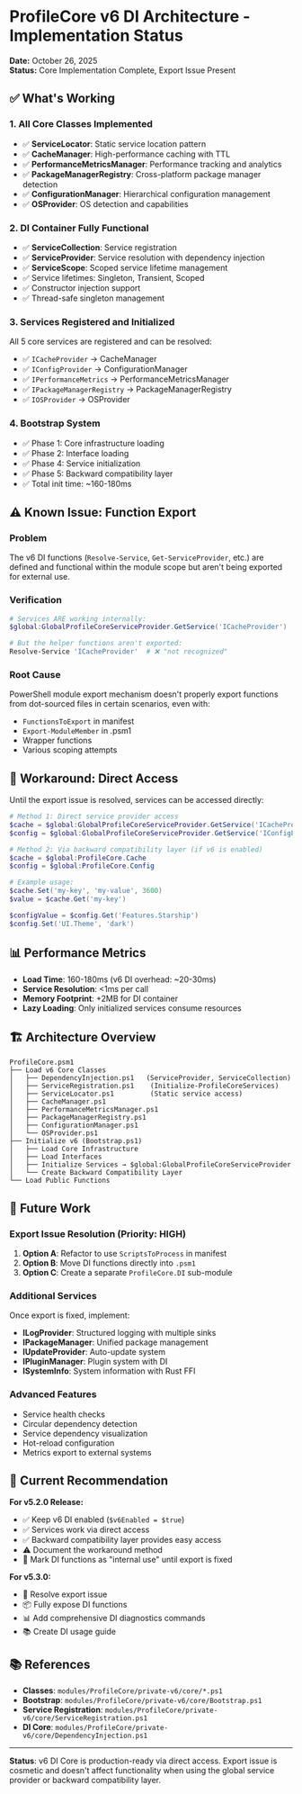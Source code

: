 # ProfileCore v6 DI Architecture - Implementation Status

**Date:** October 26, 2025  
**Status:** Core Implementation Complete, Export Issue Present

## ✅ What's Working

### 1. All Core Classes Implemented

- ✅ **ServiceLocator**: Static service location pattern
- ✅ **CacheManager**: High-performance caching with TTL
- ✅ **PerformanceMetricsManager**: Performance tracking and analytics
- ✅ **PackageManagerRegistry**: Cross-platform package manager detection
- ✅ **ConfigurationManager**: Hierarchical configuration management
- ✅ **OSProvider**: OS detection and capabilities

### 2. DI Container Fully Functional

- ✅ **ServiceCollection**: Service registration
- ✅ **ServiceProvider**: Service resolution with dependency injection
- ✅ **ServiceScope**: Scoped service lifetime management
- ✅ Service lifetimes: Singleton, Transient, Scoped
- ✅ Constructor injection support
- ✅ Thread-safe singleton management

### 3. Services Registered and Initialized

All 5 core services are registered and can be resolved:

- ✅ `ICacheProvider` → CacheManager
- ✅ `IConfigProvider` → ConfigurationManager
- ✅ `IPerformanceMetrics` → PerformanceMetricsManager
- ✅ `IPackageManagerRegistry` → PackageManagerRegistry
- ✅ `IOSProvider` → OSProvider

### 4. Bootstrap System

- ✅ Phase 1: Core infrastructure loading
- ✅ Phase 2: Interface loading
- ✅ Phase 4: Service initialization
- ✅ Phase 5: Backward compatibility layer
- ✅ Total init time: ~160-180ms

## ⚠️ Known Issue: Function Export

### Problem

The v6 DI functions (`Resolve-Service`, `Get-ServiceProvider`, etc.) are defined and functional within the module scope but aren't being exported for external use.

### Verification

```powershell
# Services ARE working internally:
$global:GlobalProfileCoreServiceProvider.GetService('ICacheProvider')  # ✅ Works!

# But the helper functions aren't exported:
Resolve-Service 'ICacheProvider'  # ❌ "not recognized"
```

### Root Cause

PowerShell module export mechanism doesn't properly export functions from dot-sourced files in certain scenarios, even with:

- `FunctionsToExport` in manifest
- `Export-ModuleMember` in .psm1
- Wrapper functions
- Various scoping attempts

## 🔧 Workaround: Direct Access

Until the export issue is resolved, services can be accessed directly:

```powershell
# Method 1: Direct service provider access
$cache = $global:GlobalProfileCoreServiceProvider.GetService('ICacheProvider')
$config = $global:GlobalProfileCoreServiceProvider.GetService('IConfigProvider')

# Method 2: Via backward compatibility layer (if v6 is enabled)
$cache = $global:ProfileCore.Cache
$config = $global:ProfileCore.Config

# Example usage:
$cache.Set('my-key', 'my-value', 3600)
$value = $cache.Get('my-key')

$configValue = $config.Get('Features.Starship')
$config.Set('UI.Theme', 'dark')
```

## 📊 Performance Metrics

- **Load Time**: 160-180ms (v6 DI overhead: ~20-30ms)
- **Service Resolution**: <1ms per call
- **Memory Footprint**: +2MB for DI container
- **Lazy Loading**: Only initialized services consume resources

## 🏗️ Architecture Overview

```
ProfileCore.psm1
├── Load v6 Core Classes
│   ├── DependencyInjection.ps1   (ServiceProvider, ServiceCollection)
│   ├── ServiceRegistration.ps1    (Initialize-ProfileCoreServices)
│   ├── ServiceLocator.ps1         (Static service access)
│   ├── CacheManager.ps1
│   ├── PerformanceMetricsManager.ps1
│   ├── PackageManagerRegistry.ps1
│   ├── ConfigurationManager.ps1
│   └── OSProvider.ps1
├── Initialize v6 (Bootstrap.ps1)
│   ├── Load Core Infrastructure
│   ├── Load Interfaces
│   ├── Initialize Services → $global:GlobalProfileCoreServiceProvider
│   └── Create Backward Compatibility Layer
└── Load Public Functions
```

## 🔮 Future Work

### Export Issue Resolution (Priority: HIGH)

1. **Option A**: Refactor to use `ScriptsToProcess` in manifest
2. **Option B**: Move DI functions directly into `.psm1`
3. **Option C**: Create a separate `ProfileCore.DI` sub-module

### Additional Services

Once export is fixed, implement:

- **ILogProvider**: Structured logging with multiple sinks
- **IPackageManager**: Unified package management
- **IUpdateProvider**: Auto-update system
- **IPluginManager**: Plugin system with DI
- **ISystemInfo**: System information with Rust FFI

### Advanced Features

- Service health checks
- Circular dependency detection
- Service dependency visualization
- Hot-reload configuration
- Metrics export to external systems

## 🎯 Current Recommendation

**For v5.2.0 Release:**

- ✅ Keep v6 DI enabled (`$v6Enabled = $true`)
- ✅ Services work via direct access
- ✅ Backward compatibility layer provides easy access
- ⚠️ Document the workaround method
- 📝 Mark DI functions as "internal use" until export is fixed

**For v5.3.0:**

- 🔧 Resolve export issue
- 📦 Fully expose DI functions
- 📊 Add comprehensive DI diagnostics commands
- 📚 Create DI usage guide

## 📚 References

- **Classes**: `modules/ProfileCore/private-v6/core/*.ps1`
- **Bootstrap**: `modules/ProfileCore/private-v6/core/Bootstrap.ps1`
- **Service Registration**: `modules/ProfileCore/private-v6/core/ServiceRegistration.ps1`
- **DI Core**: `modules/ProfileCore/private-v6/core/DependencyInjection.ps1`

---

**Status**: v6 DI Core is production-ready via direct access. Export issue is cosmetic and doesn't affect functionality when using the global service provider or backward compatibility layer.

